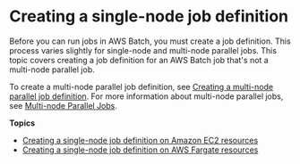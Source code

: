 # Creating a single\-node job definition<a name="create-job-definition"></a>

Before you can run jobs in AWS Batch, you must create a job definition\. This process varies slightly for single\-node and multi\-node parallel jobs\. This topic covers creating a job definition for an AWS Batch job that's not a multi\-node parallel job\.

To create a multi\-node parallel job definition, see [Creating a multi\-node parallel job definition](multi-node-job-def.md)\. For more information about multi\-node parallel jobs, see [Multi\-node Parallel Jobs](multi-node-parallel-jobs.md)\.

**Topics**
+ [Creating a single\-node job definition on Amazon EC2 resources](create-job-definition-EC2.md)
+ [Creating a single\-node job definition on AWS Fargate resources](create-job-definition-Fargate.md)